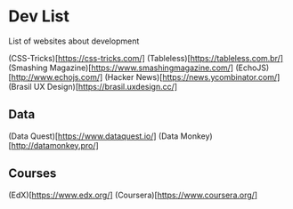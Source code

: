 # Dev List
List of websites about development

(CSS-Tricks)[https://css-tricks.com/]
(Tableless)[https://tableless.com.br/]
(Smashing Magazine)[https://www.smashingmagazine.com/]
(EchoJS)[http://www.echojs.com/]
(Hacker News)[https://news.ycombinator.com/]
(Brasil UX Design)[https://brasil.uxdesign.cc/]

## Data
(Data Quest)[https://www.dataquest.io/]
(Data Monkey)[http://datamonkey.pro/]

## Courses
(EdX)[https://www.edx.org/]
(Coursera)[https://www.coursera.org/]

